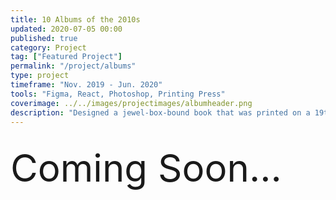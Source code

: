 ```yaml
---
title: 10 Albums of the 2010s
updated: 2020-07-05 00:00
published: true
category: Project
tag: ["Featured Project"]
permalink: "/project/albums"
type: project
timeframe: "Nov. 2019 - Jun. 2020"
tools: "Figma, React, Photoshop, Printing Press"
coverimage: ../../images/projectimages/albumheader.png
description: "Designed a jewel-box-bound book that was printed on a 19th century printing press to highlight the music that helped define the past decade, which was then turned digital with React."
---
```


<div style="margin-top: 30px; font-size: 60px;"> 
    Coming Soon...
</div>